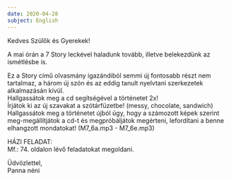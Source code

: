 ```yaml
---
date: 2020-04-28
subject: English
---
```


Kedves Szülők és Gyerekek!

A mai órán a 7 Story leckével haladunk tovább, illetve belekezdünk az ismétlésbe is.

Ez a Story című olvasmány igazándiból semmi új fontosabb részt nem tartalmaz, a három új szón és az eddig tanult nyelvtani szerkezetek alkalmazásán kívül.<br />
Hallgassátok meg a cd segítségével a történetet 2x!<br />
Írjátok ki az új szavakat a szótárfüzetbe! (messy, chocolate, sandwich)<br />
Hallgassátok meg a történetet újból úgy, hogy a számozott képek szerint meg-megállítjátok a cd-t és megpróbáljátok megérteni, lefordítani a benne elhangzott mondatokat! (M7_6a.mp3 - M7_6e.mp3)

HÁZI FELADAT:<br />
Mf.: 74. oldalon lévő feladatokat megoldani.<br />

Üdvözlettel,<br />
Panna néni
